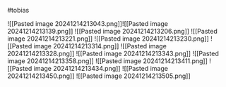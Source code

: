 #tobias

![[Pasted image 20241214213043.png]]![[Pasted image 20241214213139.png]]
![[Pasted image 20241214213206.png]]
![[Pasted image 20241214213221.png]]
![[Pasted image 20241214213230.png]]
![[Pasted image 20241214213314.png]]
![[Pasted image 20241214213328.png]]
![[Pasted image 20241214213343.png]]
![[Pasted image 20241214213358.png]]
![[Pasted image 20241214213411.png]]
![[Pasted image 20241214213434.png]]
![[Pasted image 20241214213450.png]]
![[Pasted image 20241214213505.png]]
